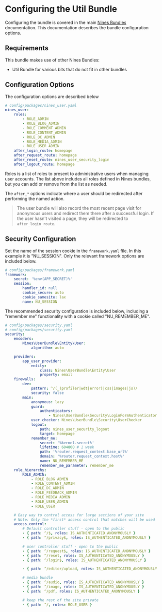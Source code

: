 Configuring the Util Bundle
===========================

Configuring the bundle is covered in the main [Nines Bundles](../../README.md) 
documentation. This documentation describes the bundle configuration options.

Requirements
------------

This bundle makes use of other Nines Bundles:
* Util Bundle for various bits that do not fit in other bundles

Configuration Options
--------------------

The configuration options are described below 

```yaml
# config/packages/nines_user.yaml
nines_user:
    roles:
        - ROLE_ADMIN
        - ROLE_BLOG_ADMIN
        - ROLE_COMMENT_ADMIN
        - ROLE_CONTENT_ADMIN
        - ROLE_DC_ADMIN
        - ROLE_MEDIA_ADMIN
        - ROLE_USER_ADMIN
    after_login_route: homepage
    after_request_route: homepage
    after_reset_route: nines_user_security_login
    after_logout_route: homepage
```

Roles is a list of roles to present to administrative users when managing user
accounts. The list above includes all roles defined in Nines bundles, but you 
can add or remove from the list as needed.

The `after_*` options indicate where a user should be redirected after 
performing the named action.

> The user bundle will also record the most recent page visit for anonymous 
users and redirect them there after a successful login. If the user hasn't 
visited a page, they will be redirected to `after_login_route`.

Security Configuration
----------------------

Set the name of the session cookie in the `framework.yaml` file. In this example
it is "NU_SESSION". Only the relevant framework options are included below.

```yaml
# config/packages/framework.yaml
framework:
    secret: '%env(APP_SECRET)%'
    session:
        handler_id: null
        cookie_secure: auto
        cookie_samesite: lax
        name: NU_SESSION
```

The recommended security configuration is included below, including a "remember 
me" functionality with a cookie called "NU_REMEMBER_ME". 

```yaml
# config/packages/security.yaml
# config/packages/security.yaml
security:
    encoders:
        Nines\UserBundle\Entity\User:
            algorithm: auto

    providers:
        app_user_provider:
            entity:
                class: Nines\UserBundle\Entity\User
                property: email
    firewalls:
        dev:
            pattern: ^/(_(profiler|wdt|error)|css|images|js)/
            security: false
        main:
            anonymous: lazy
            guard:
                authenticators:
                    - Nines\UserBundle\Security\LoginFormAuthenticator
            user_checker: Nines\UserBundle\Security\UserChecker
            logout:
                path: nines_user_security_logout
                target: homepage
            remember_me:
                secret: '%kernel.secret%'
                lifetime: 604800 # 1 week
                path: '%router.request_context.base_url%'
                domain: '%router.request_context.host%'
                name: NU_REMEMBER_ME
                remember_me_parameter: remember_me
    role_hierarchy:
        ROLE_ADMIN:
            - ROLE_BLOG_ADMIN
            - ROLE_CONTENT_ADMIN
            - ROLE_DC_ADMIN
            - ROLE_FEEDBACK_ADMIN
            - ROLE_MEDIA_ADMIN
            - ROLE_USER_ADMIN
            - ROLE_USER

    # Easy way to control access for large sections of your site
    # Note: Only the *first* access control that matches will be used
    access_control:
        # Default controller stuff - open to the public
        - { path: ^/$, roles: IS_AUTHENTICATED_ANONYMOUSLY }
        - { path: ^/privacy$, roles: IS_AUTHENTICATED_ANONYMOUSLY }

        # user controller stuff - open to the public
        - { path: ^/request$, roles: IS_AUTHENTICATED_ANONYMOUSLY }
        - { path: ^/reset, roles: IS_AUTHENTICATED_ANONYMOUSLY }
        - { path: ^/login$, roles: IS_AUTHENTICATED_ANONYMOUSLY }

        - { path: ^/editor/upload, roles: IS_AUTHENTICATED_ANONYMOUSLY }

        # media bundle
        - { path: ^/audio, roles: IS_AUTHENTICATED_ANONYMOUSLY }
        - { path: ^/image, roles: IS_AUTHENTICATED_ANONYMOUSLY }
        - { path: ^/pdf, roles: IS_AUTHENTICATED_ANONYMOUSLY }

        # keep the rest of the site private
        - { path: ^/, roles: ROLE_USER }
```
